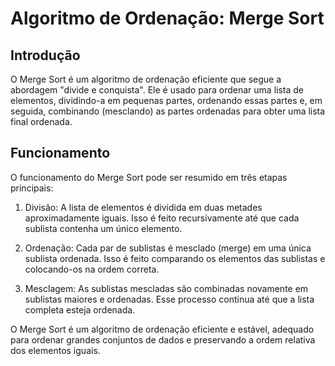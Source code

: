 # Algoritmo de Ordenação: Merge Sort

## Introdução

O Merge Sort é um algoritmo de ordenação eficiente que segue a abordagem "divide e conquista". Ele é usado para ordenar uma lista de elementos, dividindo-a em pequenas partes, ordenando essas partes e, em seguida, combinando (mesclando) as partes ordenadas para obter uma lista final ordenada.

## Funcionamento

O funcionamento do Merge Sort pode ser resumido em três etapas principais:

1.    Divisão: A lista de elementos é dividida em duas metades aproximadamente iguais. Isso é feito recursivamente até que cada sublista contenha um único elemento.

2.    Ordenação: Cada par de sublistas é mesclado (merge) em uma única sublista ordenada. Isso é feito comparando os elementos das sublistas e colocando-os na ordem correta.

3.    Mesclagem: As sublistas mescladas são combinadas novamente em sublistas maiores e ordenadas. Esse processo continua até que a lista completa esteja ordenada.

O Merge Sort é um algoritmo de ordenação eficiente e estável, adequado para ordenar grandes conjuntos de dados e preservando a ordem relativa dos elementos iguais.